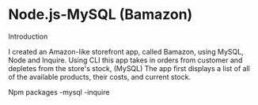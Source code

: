 # Node.js-MySQL (Bamazon)

Introduction

I created an Amazon-like storefront app, called Bamazon, using MySQL, Node and Inquire.
Using CLI this app takes in orders from customer and depletes from the store's stock, (MySQL)
The app first displays a list of all of the available products, their costs, and current stock.

Npm packages 
-mysql
-inquire 

